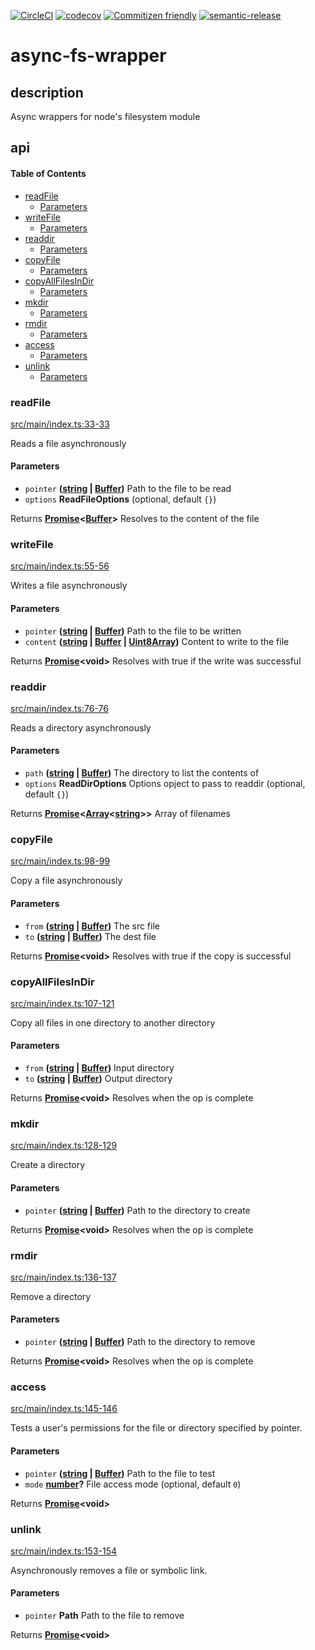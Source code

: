 [![CircleCI](https://circleci.com/gh/bbeesley/async-fs.svg?style=svg)](https://circleci.com/gh/bbeesley/async-fs) [![codecov](https://codecov.io/gh/bbeesley/async-fs/branch/master/graph/badge.svg)](https://codecov.io/gh/bbeesley/async-fs) [![Commitizen friendly](https://img.shields.io/badge/commitizen-friendly-brightgreen.svg)](http://commitizen.github.io/cz-cli/) [![semantic-release](https://img.shields.io/badge/%20%20%F0%9F%93%A6%F0%9F%9A%80-semantic--release-e10079.svg)](https://github.com/semantic-release/semantic-release)

# async-fs-wrapper

## description

Async wrappers for node's filesystem module

## api

<!-- Generated by documentation.js. Update this documentation by updating the source code. -->

#### Table of Contents

-   [readFile](#readfile)
    -   [Parameters](#parameters)
-   [writeFile](#writefile)
    -   [Parameters](#parameters-1)
-   [readdir](#readdir)
    -   [Parameters](#parameters-2)
-   [copyFile](#copyfile)
    -   [Parameters](#parameters-3)
-   [copyAllFilesInDir](#copyallfilesindir)
    -   [Parameters](#parameters-4)
-   [mkdir](#mkdir)
    -   [Parameters](#parameters-5)
-   [rmdir](#rmdir)
    -   [Parameters](#parameters-6)
-   [access](#access)
    -   [Parameters](#parameters-7)
-   [unlink](#unlink)
    -   [Parameters](#parameters-8)

### readFile

[src/main/index.ts:33-33](https://github.com/bbeesley/async-fs/blob/2e633d9949315ff751b2d4bde82156359b07e3e0/src/main/index.ts#L33-L33 "Source code on GitHub")

Reads a file asynchronously

#### Parameters

-   `pointer` **([string](https://developer.mozilla.org/docs/Web/JavaScript/Reference/Global_Objects/String) \| [Buffer](https://nodejs.org/api/buffer.html))** Path to the file to be read
-   `options` **ReadFileOptions**  (optional, default `{}`)

Returns **[Promise](https://developer.mozilla.org/docs/Web/JavaScript/Reference/Global_Objects/Promise)&lt;[Buffer](https://nodejs.org/api/buffer.html)>** Resolves to the content of the file

### writeFile

[src/main/index.ts:55-56](https://github.com/bbeesley/async-fs/blob/2e633d9949315ff751b2d4bde82156359b07e3e0/src/main/index.ts#L55-L56 "Source code on GitHub")

Writes a file asynchronously

#### Parameters

-   `pointer` **([string](https://developer.mozilla.org/docs/Web/JavaScript/Reference/Global_Objects/String) \| [Buffer](https://nodejs.org/api/buffer.html))** Path to the file to be written
-   `content` **([string](https://developer.mozilla.org/docs/Web/JavaScript/Reference/Global_Objects/String) \| [Buffer](https://nodejs.org/api/buffer.html) \| [Uint8Array](https://developer.mozilla.org/docs/Web/JavaScript/Reference/Global_Objects/Uint8Array))** Content to write to the file

Returns **[Promise](https://developer.mozilla.org/docs/Web/JavaScript/Reference/Global_Objects/Promise)&lt;void>** Resolves with true if the write was successful

### readdir

[src/main/index.ts:76-76](https://github.com/bbeesley/async-fs/blob/2e633d9949315ff751b2d4bde82156359b07e3e0/src/main/index.ts#L76-L76 "Source code on GitHub")

Reads a directory asynchronously

#### Parameters

-   `path` **([string](https://developer.mozilla.org/docs/Web/JavaScript/Reference/Global_Objects/String) \| [Buffer](https://nodejs.org/api/buffer.html))** The directory to list the contents of
-   `options` **ReadDirOptions** Options opject to pass to readdir (optional, default `{}`)

Returns **[Promise](https://developer.mozilla.org/docs/Web/JavaScript/Reference/Global_Objects/Promise)&lt;[Array](https://developer.mozilla.org/docs/Web/JavaScript/Reference/Global_Objects/Array)&lt;[string](https://developer.mozilla.org/docs/Web/JavaScript/Reference/Global_Objects/String)>>** Array of filenames

### copyFile

[src/main/index.ts:98-99](https://github.com/bbeesley/async-fs/blob/2e633d9949315ff751b2d4bde82156359b07e3e0/src/main/index.ts#L98-L99 "Source code on GitHub")

Copy a file asynchronously

#### Parameters

-   `from` **([string](https://developer.mozilla.org/docs/Web/JavaScript/Reference/Global_Objects/String) \| [Buffer](https://nodejs.org/api/buffer.html))** The src file
-   `to` **([string](https://developer.mozilla.org/docs/Web/JavaScript/Reference/Global_Objects/String) \| [Buffer](https://nodejs.org/api/buffer.html))** The dest file

Returns **[Promise](https://developer.mozilla.org/docs/Web/JavaScript/Reference/Global_Objects/Promise)&lt;void>** Resolves with true if the copy is successful

### copyAllFilesInDir

[src/main/index.ts:107-121](https://github.com/bbeesley/async-fs/blob/2e633d9949315ff751b2d4bde82156359b07e3e0/src/main/index.ts#L107-L121 "Source code on GitHub")

Copy all files in one directory to another directory

#### Parameters

-   `from` **([string](https://developer.mozilla.org/docs/Web/JavaScript/Reference/Global_Objects/String) \| [Buffer](https://nodejs.org/api/buffer.html))** Input directory
-   `to` **([string](https://developer.mozilla.org/docs/Web/JavaScript/Reference/Global_Objects/String) \| [Buffer](https://nodejs.org/api/buffer.html))** Output directory

Returns **[Promise](https://developer.mozilla.org/docs/Web/JavaScript/Reference/Global_Objects/Promise)&lt;void>** Resolves when the op is complete

### mkdir

[src/main/index.ts:128-129](https://github.com/bbeesley/async-fs/blob/2e633d9949315ff751b2d4bde82156359b07e3e0/src/main/index.ts#L128-L129 "Source code on GitHub")

Create a directory

#### Parameters

-   `pointer` **([string](https://developer.mozilla.org/docs/Web/JavaScript/Reference/Global_Objects/String) \| [Buffer](https://nodejs.org/api/buffer.html))** Path to the directory to create

Returns **[Promise](https://developer.mozilla.org/docs/Web/JavaScript/Reference/Global_Objects/Promise)&lt;void>** Resolves when the op is complete

### rmdir

[src/main/index.ts:136-137](https://github.com/bbeesley/async-fs/blob/2e633d9949315ff751b2d4bde82156359b07e3e0/src/main/index.ts#L136-L137 "Source code on GitHub")

Remove a directory

#### Parameters

-   `pointer` **([string](https://developer.mozilla.org/docs/Web/JavaScript/Reference/Global_Objects/String) \| [Buffer](https://nodejs.org/api/buffer.html))** Path to the directory to remove

Returns **[Promise](https://developer.mozilla.org/docs/Web/JavaScript/Reference/Global_Objects/Promise)&lt;void>** Resolves when the op is complete

### access

[src/main/index.ts:145-146](https://github.com/bbeesley/async-fs/blob/2e633d9949315ff751b2d4bde82156359b07e3e0/src/main/index.ts#L145-L146 "Source code on GitHub")

Tests a user's permissions for the file or directory specified by pointer.

#### Parameters

-   `pointer` **([string](https://developer.mozilla.org/docs/Web/JavaScript/Reference/Global_Objects/String) \| [Buffer](https://nodejs.org/api/buffer.html))** Path to the file to test
-   `mode` **[number](https://developer.mozilla.org/docs/Web/JavaScript/Reference/Global_Objects/Number)?** File access mode (optional, default `0`)

Returns **[Promise](https://developer.mozilla.org/docs/Web/JavaScript/Reference/Global_Objects/Promise)&lt;void>** 

### unlink

[src/main/index.ts:153-154](https://github.com/bbeesley/async-fs/blob/2e633d9949315ff751b2d4bde82156359b07e3e0/src/main/index.ts#L153-L154 "Source code on GitHub")

Asynchronously removes a file or symbolic link.

#### Parameters

-   `pointer` **Path** Path to the file to remove

Returns **[Promise](https://developer.mozilla.org/docs/Web/JavaScript/Reference/Global_Objects/Promise)&lt;void>** 
